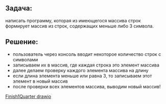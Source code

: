## Задача:

написать программу, которая из имеющегося массива строк формирует массив из строк,
содержащих меньше либо 3 символа.

## Решение:
* пользователь через консоль вводит некоторое количество строк с символами
* записываем их в массив, где каждая строка это элемент массива
* далее делаем проверку каждого элемента массива на длину
* если длина элемента меньше или равна 3, то записываем этот элемент в новый массив
* после проверки всех элементов массива, выводим новый массив!

[Finish1Quarter drawio](https://user-images.githubusercontent.com/113286997/196009539-6407824c-446a-40e1-9526-b1fb36090e21.png)
